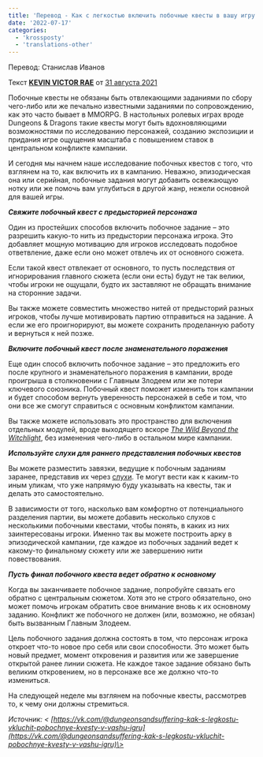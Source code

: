 ```yaml
---
title: 'Перевод - Как с легкостью включить побочные квесты в вашу игру'
date: '2022-07-17'
categories:
  - 'krossposty'
  - 'translations-other'
---
```


Перевод: Станислав Иванов

Текст [**KEVIN VICTOR RAE**](https://vk.com/away.php?to=https%3A%2F%2Fwww.tribality.com%2Fauthor%2Fkevin-v-raegmail-com%2F&cc_key=) от [31 августа 2021](https://vk.com/away.php?to=https%3A%2F%2Fwww.tribality.com%2F2021%2F08%2F31%2F&cc_key=)

Побочные квесты не обязаны быть отвлекающими заданиями по сбору чего-либо или же печально известными заданиями по сопровождению, как это часто бывает в MMORPG. В настольных ролевых играх вроде Dungeons & Dragons такие квесты могут быть вдохновляющими возможностями по исследованию персонажей, созданию экспозиции и придания игре ощущения масштаба с повышением ставок в центральном конфликте кампании.

И сегодня мы начнем наше исследование побочных квестов с того, что взглянем на то, как включить их в кампанию. Неважно, эпизодическая она или серийная, побочные задания могут добавить освежающую нотку или же помочь вам углубиться в другой жанр, нежели основной для вашей игры.

**_Свяжите побочный квест с предысторией персонажа_**

Один из простейших способов включить побочное задание – это разрешить какую-то нить из предыстории персонажа игрока. Это добавляет мощную мотивацию для игроков исследовать подобное ответвление, даже если оно может отвлечь их от основного сюжета.

Если такой квест отвлекает от основного, то пусть последствия от игнорирования главного сюжета (если они есть) будут не так велики, чтобы игроки не ощущали, будто их заставляют не обращать внимание на сторонние задачи.

Вы также можете совместить множество нитей от предысторий разных игроков, чтобы лучше мотивировать партию отправиться на задание. А если же его проигнорируют, вы можете сохранить проделанную работу и вернуться к ней позже.

**_Включите побочный квест после знаменательного поражения_**

Еще один способ включить побочное задание – это предложить его после крупного и знаменательного поражения в кампании, вроде проигрыша в столкновении с Главным Злодеем или же потери ключевого союзника. Побочный квест поможет изменить тон кампании и будет способом вернуть уверенность персонажей в себе и том, что они все же смогут справиться с основным конфликтом кампании.

Вы также можете использовать это пространство для включения отдельных модулей, вроде выходящего вскоре [_The Wild Beyond the Witchlight_](https://vk.com/away.php?to=https%3A%2F%2Fwww.dndbeyond.com%2Fmarketplace%2Fadventures%2Fthe-wild-beyond-the-witchlight&cc_key=), без изменения чего-либо в остальном мире кампании.

**_Используйте слухи для раннего представления побочных квестов_**

Вы можете разместить завязки, ведущие к побочным заданиям заранее, представив их через [слухи](https://vk.com/away.php?to=https%3A%2F%2Fwww.tribality.com%2F2021%2F08%2F03%2Fusing-rumors-to-create-a-living-world%2F&cc_key=). Те могут вести как к каким-то иным уликам, что уже напрямую буду указывать на квесты, так и делать это самостоятельно.

В зависимости от того, насколько вам комфортно от потенциального разделения партии, вы можете добавить несколько слухов с несколькими побочными квестами, чтобы понять, в каких из них заинтересованы игроки. Именно так вы можете построить арку в эпизодической кампании, где каждое из побочных заданий ведет к какому-то финальному сюжету или же завершению нити повествования.

**_Пусть финал побочного квеста ведет обратно к основному_**

Когда вы заканчиваете побочное задание, попробуйте связать его обратно с центральным сюжетом. Хотя это не строго обязательно, оно может помочь игрокам обратить свое внимание вновь к их основному заданию. Конфликт же побочного не должен (или, возможно, не обязан) быть вызванным Главным Злодеем.

Цель побочного задания должна состоять в том, что персонаж игрока откроет что-то новое про себя или свои способности. Это может быть новый предмет, момент откровения и развития или же завершение открытой ранее линии сюжета. Не каждое такое задание обязано быть великим откровением, но в персонаже все же должно что-то измениться.

На следующей неделе мы взглянем на побочные квесты, рассмотрев то, к чему они должны стремиться.

_Источник: < [https://vk.com/@dungeonsandsuffering-kak-s-legkostu-vkluchit-pobochnye-kvesty-v-vashu-igru](https://vk.com/@dungeonsandsuffering-kak-s-legkostu-vkluchit-pobochnye-kvesty-v-vashu-igru)\>_
